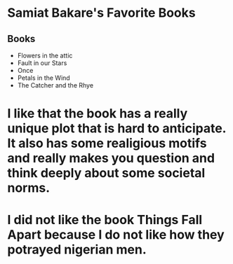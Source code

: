 # Samiat Bakare's Favorite Books 
## Books
* Flowers in the attic
* Fault in our Stars
* Once 
* Petals in the Wind
* The Catcher and the Rhye

# I like that the book has a really unique plot that is hard to anticipate. It also has some realigious motifs and really makes you question and think deeply about some societal norms.

# I did not like the book Things Fall Apart because I do not like how they potrayed nigerian men. 

